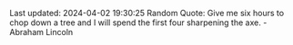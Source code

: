 Last updated: 2024-04-02 19:30:25
Random Quote: Give me six hours to chop down a tree and I will spend the first four sharpening the axe. - Abraham Lincoln